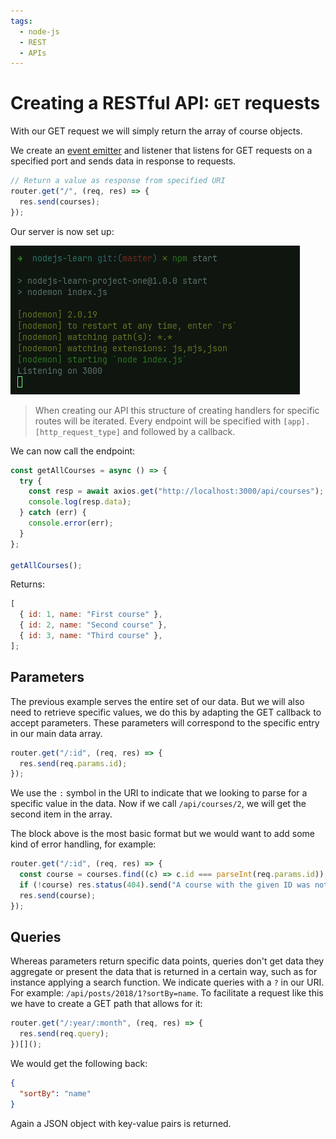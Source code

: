 ```yaml
---
tags:
  - node-js
  - REST
  - APIs
---
```


# Creating a RESTful API: `GET` requests

With our GET request we will simply return the array of course objects.

We create an [event emitter](Events%20module.md#event-emitters) and listener
that listens for GET requests on a specified port and sends data in response to
requests.

```js
// Return a value as response from specified URI
router.get("/", (req, res) => {
  res.send(courses);
});
```

Our server is now set up:

![](/img/server-listening.png)

> When creating our API this structure of creating handlers for specific routes
> will be iterated. Every endpoint will be specified with
> `[app].[http_request_type]` and followed by a callback.

We can now call the endpoint:

```js
const getAllCourses = async () => {
  try {
    const resp = await axios.get("http://localhost:3000/api/courses");
    console.log(resp.data);
  } catch (err) {
    console.error(err);
  }
};

getAllCourses();
```

Returns:

```js
[
  { id: 1, name: "First course" },
  { id: 2, name: "Second course" },
  { id: 3, name: "Third course" },
];
```

## Parameters

The previous example serves the entire set of our data. But we will also need to
retrieve specific values, we do this by adapting the GET callback to accept
parameters. These parameters will correspond to the specific entry in our main
data array.

```js
router.get("/:id", (req, res) => {
  res.send(req.params.id);
});
```

We use the `:` symbol in the URI to indicate that we looking to parse for a
specific value in the data. Now if we call `/api/courses/2`, we will get the
second item in the array.

The block above is the most basic format but we would want to add some kind of
error handling, for example:

```js
router.get("/:id", (req, res) => {
  const course = courses.find((c) => c.id === parseInt(req.params.id));
  if (!course) res.status(404).send("A course with the given ID was not found");
  res.send(course);
});
```

## Queries

Whereas parameters return specific data points, queries don't get data they
aggregate or present the data that is returned in a certain way, such as for
instance applying a search function. We indicate queries with a `?` in our URI.
For example: `/api/posts/2018/1?sortBy=name`. To facilitate a request like this
we have to create a GET path that allows for it:

```js
router.get("/:year/:month", (req, res) => {
  res.send(req.query);
})[]();
```

We would get the following back:

```json
{
  "sortBy": "name"
}
```

Again a JSON object with key-value pairs is returned.
